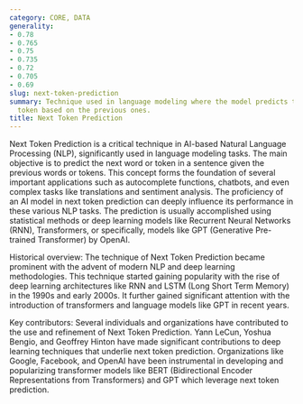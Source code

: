 ```yaml
---
category: CORE, DATA
generality:
- 0.78
- 0.765
- 0.75
- 0.735
- 0.72
- 0.705
- 0.69
slug: next-token-prediction
summary: Technique used in language modeling where the model predicts the following
  token based on the previous ones.
title: Next Token Prediction
---
```


Next Token Prediction is a critical technique in AI-based Natural Language Processing (NLP), significantly used in language modeling tasks. The main objective is to predict the next word or token in a sentence given the previous words or tokens. This concept forms the foundation of several important applications such as autocomplete functions, chatbots, and even complex tasks like translations and sentiment analysis. The proficiency of an AI model in next token prediction can deeply influence its performance in these various NLP tasks. The prediction is usually accomplished using statistical methods or deep learning models like Recurrent Neural Networks (RNN), Transformers, or specifically, models like GPT (Generative Pre-trained Transformer) by OpenAI.

Historical overview: The technique of Next Token Prediction became prominent with the advent of modern NLP and deep learning methodologies. This technique started gaining popularity with the rise of deep learning architectures like RNN and LSTM (Long Short Term Memory) in the 1990s and early 2000s. It further gained significant attention with the introduction of transformers and language models like GPT in recent years.

Key contributors: Several individuals and organizations have contributed to the use and refinement of Next Token Prediction. Yann LeCun, Yoshua Bengio, and Geoffrey Hinton have made significant contributions to deep learning techniques that underlie next token prediction. Organizations like Google, Facebook, and OpenAI have been instrumental in developing and popularizing transformer models like BERT (Bidirectional Encoder Representations from Transformers) and GPT which leverage next token prediction.